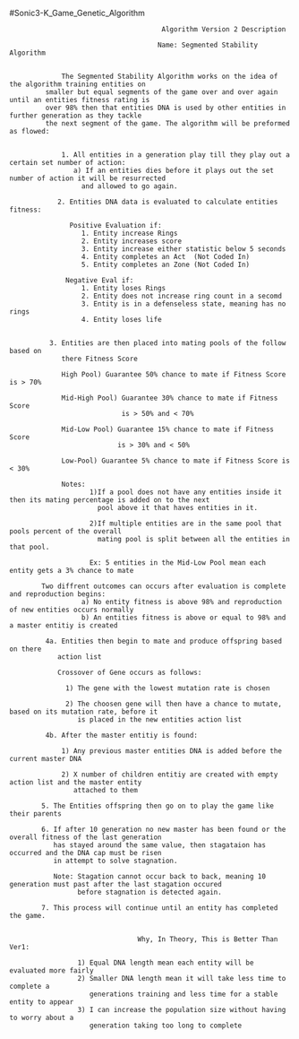 #Sonic3-K_Game_Genetic_Algorithm


                                          Algorithm Version 2 Description

                                         Name: Segmented Stability Algorithm


                 The Segmented Stability Algorithm works on the idea of the algorithm training entities on
             smaller but equal segments of the game over and over again until an entities fitness rating is
             over 98% then that entities DNA is used by other entities in further generation as they tackle
             the next segment of the game. The algorithm will be preformed as flowed:


                 1. All entities in a generation play till they play out a certain set number of action:
                    a) If an entities dies before it plays out the set number of action it will be resurrected
                      and allowed to go again.

                2. Entities DNA data is evaluated to calculate entities fitness:

                   Positive Evaluation if:
                      1. Entity increase Rings
                      2. Entity increases score
                      3. Entity increase either statistic below 5 seconds
                      4. Entity completes an Act  (Not Coded In)
                      5. Entity completes an Zone (Not Coded In)

                  Negative Eval if:
                      1. Entity loses Rings
                      2. Entity does not increase ring count in a secomd
                      3. Entity is in a defenseless state, meaning has no rings
                      4. Entity loses life

          
              3. Entities are then placed into mating pools of the follow based on
                 there Fitness Score

                 High Pool) Guarantee 50% chance to mate if Fitness Score is > 70%

                 Mid-High Pool) Guarantee 30% chance to mate if Fitness Score
                                is > 50% and < 70%

                 Mid-Low Pool) Guarantee 15% chance to mate if Fitness Score
                               is > 30% and < 50%

                 Low-Pool) Guarantee 5% chance to mate if Fitness Score is < 30%
                 
                 Notes:
                        1)If a pool does not have any entities inside it then its mating percentage is added on to the next
                          pool above it that haves entities in it.
                 
                        2)If multiple entities are in the same pool that pools percent of the overall
                          mating pool is split between all the entities in that pool.
                       
                        Ex: 5 entities in the Mid-Low Pool mean each entity gets a 3% chance to mate
                
            Two diffrent outcomes can occurs after evaluation is complete and reproduction begins:
                      a) No entity fitness is above 98% and reproduction of new entities occurs normally
                      b) An entities fitness is above or equal to 98% and a master entitiy is created
            
             4a. Entities then begin to mate and produce offspring based on there     
                action list

                Crossover of Gene occurs as follows:

                  1) The gene with the lowest mutation rate is chosen

                  2) The choosen gene will then have a chance to mutate, based on its mutation rate, before it
                     is placed in the new entities action list
                     
             4b. After the master entitiy is found:
                
                 1) Any previous master entities DNA is added before the current master DNA
                 
                 2) X number of children entitiy are created with empty action list and the master entity
                    attached to them

            5. The Entities offspring then go on to play the game like their parents

            6. If after 10 generation no new master has been found or the overall fitness of the last generation
               has stayed around the same value, then stagataion has occurred and the DNA cap must be risen 
               in attempt to solve stagnation.
               
               Note: Stagation cannot occur back to back, meaning 10 generation must past after the last stagation occured
                     before stagnation is detected again.
            
            7. This process will continue until an entity has completed the game.
            
     
                                    Why, In Theory, This is Better Than Ver1:

                     1) Equal DNA length mean each entity will be evaluated more fairly
                     2) Smaller DNA length mean it will take less time to complete a
                        generations training and less time for a stable entity to appear
                     3) I can increase the population size without having to worry about a
                        generation taking too long to complete
